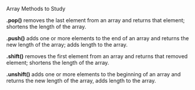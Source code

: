 Array Methods to Study

**.pop()** removes the last element from an array and returns that element; shortens the length of the array.

**.push()** adds one or more elements to the end of an array and returns the new length of the array; adds length to the array.


**.shift()** removes the first element from an array and returns that removed element; shortens the length of the array.

**.unshift()** adds one or more elements to the beginning of an array and returns the new length of the array, adds length to the array.
